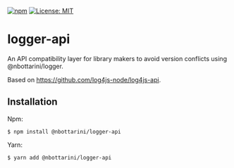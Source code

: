 [![npm](https://img.shields.io/npm/v/@nbottarini/logger-api.svg)](https://www.npmjs.com/package/@nbottarini/logger-api)
[![License: MIT](https://img.shields.io/badge/License-MIT-yellow.svg)](https://opensource.org/licenses/MIT)

# logger-api
An API compatibility layer for library makers to avoid version conflicts using @nbottarini/logger.

Based on https://github.com/log4js-node/log4js-api.

## Installation

Npm:
```
$ npm install @nbottarini/logger-api
```

Yarn:
```
$ yarn add @nbottarini/logger-api
```
